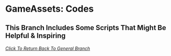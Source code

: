 # GameAssets: Codes
## This Branch Includes Some Scripts That Might Be Helpful & Inspiring

###### [Click To Return Back To General Branch](https://github.com/Boreal104/GameAssets/tree/General)
